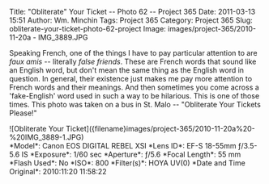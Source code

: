Title: "Obliterate" Your Ticket -- Photo 62 -- Project 365
Date: 2011-03-13 15:51
Author: Wm. Minchin
Tags: Project 365
Category: Project 365
Slug: obliterate-your-ticket-photo-62-project
Image: images/project-365/2010-11-20a - IMG_3889.JPG

Speaking French, one of the things I have to pay particular attention to
are *faux amis* -- literally *false friends*. These are French words that
sound like an English word, but don't mean the same thing as the English
word in question. In general, their existence just makes me pay more
attention to French words and their meanings. And then sometimes you
come across a 'fake-English' word used in such a way to be hilarious.
This is one of those times. This photo was taken on a bus in St. Malo --
"Obliterate Your Tickets Please!"

<div markdown=1 class="text-center">
![Obliterate Your Ticket]({filename}images/project-365/2010-11-20a%20-%20IMG_3889-1.JPG)
</div>

<div markdown=1 class="photo-infobox">
*Model*: Canon EOS DIGITAL REBEL XSI  
*Lens ID*: EF-S 18-55mm ƒ/3.5-5.6 IS  
*Exposure*: 1/60 sec  
*Aperture*: ƒ/5.6  
*Focal Length*: 55 mm  
*Flash Used*: No  
*ISO*: 800  
*Filter(s)*: HOYA UV(0)  
*Date and Time Original*: 2010:11:20 11:58:22
</div>
